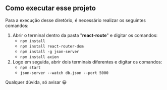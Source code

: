 ## Como executar esse projeto
Para a execução desse diretório, é necessário realizar os seguintes comandos:

 1. Abrir o terminal dentro da pasta "**react-route**" e digitar os comandos:
	 - `npm install`
	 - `npm install react-router-dom`
	 - `npm install -g json-server`
	 - `npm install axion`
2. Logo em seguida, abrir dois terminais diferentes e digitar os comandos:
	 - `npm start`
	 - `json-server --watch db.json --port 5000`

Qualquer dúvida, só avisar 😀